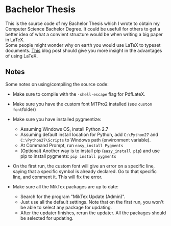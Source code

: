 # Bachelor Thesis
This is the source code of my Bachelor Thesis which I wrote to obtain my Computer Science Bachelor Degree.
It could be usefull for others to get a better idea of what a convient structure would be when writing a big paper in LaTeX.  
Some people might wonder why on earth you would use LaTeX to typeset documents.
[This](http://www.andy-roberts.net/writing/latex/benefits) blog post should give you more insight in the advantages of using LaTeX.

## Notes
Some notes on using/compiling the source code:
* Make sure to compile with the `-shell-escape` flag for PdfLateX.
* Make sure you have the custom font MTPro2 installed (see `custom font`folder)
* Make sure you have installed pygmentize:
	* Assuming Windows OS, install Python 2.7
	* Assuming default install location for Python, add `C:\Python27` and `C:\Python27\Scripts` to Windows path (environment variable).
	* At Command Prompt, run `easy_install Pygments`
	* (Optional) Another way is to install pip (`easy_install pip`) and use pip to install pygments: `pip install pygments` 
	
* On the first run, the custom font will give an error on a specific line, saying that a specific symbol is already declared.
	Go to that specific line, and comment it. This will fix the error.
* Make sure all the MikTex packages are up to date:
	* Search for the program "MikTex Update (Admin)".
	* Just use all the default settings. Note that on the first run, you won't be able to select any package for updating.
	* After the updater finishes, rerun the updater. All the packages should be selected for updating.
